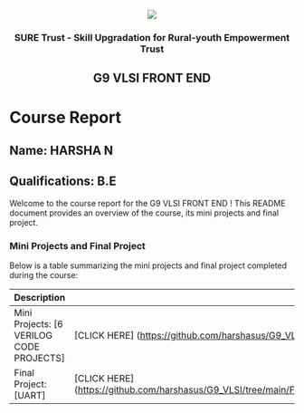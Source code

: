 <!-- PROJECT LOGO -->
<br />

<div align="center">
   <img src='https://user-images.githubusercontent.com/73131499/166115643-d3187f47-d38f-41b2-ae42-5ecbbc60de14.png' />


<h3 align="center">SURE Trust - Skill Upgradation for Rural-youth Empowerment Trust</h3>
  <h2> G9 VLSI FRONT END </h2>
</div>

# Course Report

## Name: HARSHA N

## Qualifications: B.E

Welcome to the course report for the G9 VLSI FRONT END ! This README document provides an overview of the course, its mini projects and final project.

### Mini Projects and Final Project

Below is a table summarizing the mini projects and final project completed during the course:

| Description                               | Link                                    |
|-------------------------------------------|-----------------------------------------|
| Mini Projects: [6 VERILOG CODE PROJECTS]     | [CLICK HERE]  (https://github.com/harshasus/G9_VLSI/tree/main/Mini%20Projects/HARSHA%20N) |
| Final Project: [UART]     | [CLICK HERE]  (https://github.com/harshasus/G9_VLSI/tree/main/Final%20Capstone%20Project/HARSHA%20N/HARSHA%20N%20MAJOR%20PROJECT%20UART) |

